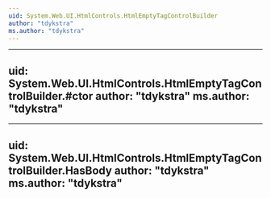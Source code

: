 ```yaml
---
uid: System.Web.UI.HtmlControls.HtmlEmptyTagControlBuilder
author: "tdykstra"
ms.author: "tdykstra"
---
```


---
uid: System.Web.UI.HtmlControls.HtmlEmptyTagControlBuilder.#ctor
author: "tdykstra"
ms.author: "tdykstra"
---

---
uid: System.Web.UI.HtmlControls.HtmlEmptyTagControlBuilder.HasBody
author: "tdykstra"
ms.author: "tdykstra"
---
